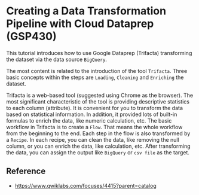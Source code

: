 # Creating a Data Transformation Pipeline with Cloud Dataprep (GSP430)



This tutorial introduces how to use Google Dataprep (Trifacta) transforming the dataset via the data source `BigQuery`.

The most content is related to the introduction of the tool `Trifacta`. Three basic concepts within the steps are `Loading`, `Cleaning` and `Enriching` the dataset.

Trifacta is a web-based tool (suggested using Chrome as the browser). The most significant characteristic of the tool is providing descriptive statistics to each column (attribute). It is convenient for you to transform the data based on statistical information. In addition, it provided lots of built-in formulas to enrich the data, like numeric calculation, etc. The basic workflow in Trifacta is to create a `Flow`. That means the whole workflow from the beginning to the end. Each step in the flow is also transformed by a `Recipe`. In each recipe, you can clean the data, like removing the null column, or you can enrich the data, like calculation, etc. After transforming the data, you can assign the output like `BigQuery` or `csv file` as the target. 



## Reference

* <https://www.qwiklabs.com/focuses/4415?parent=catalog>



